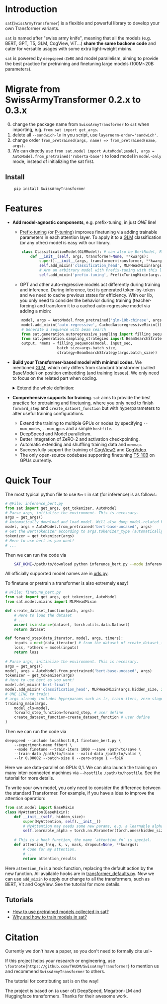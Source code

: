 # Introduction
`sat`(`SwissArmyTransformer`) is a flexible and powerful library to develop your own Transformer variants.

`sat` is named after "swiss army knife", meaning that all the models (e.g. BERT, GPT, T5, GLM, CogView, ViT...) **share the same backone code** and cater for versatile usages with some extra light-weight mixins. 

`sat` is powered by `deepspeed-ZeRO` and model parallelism, aiming to provide the best practice for pretraining and finetuning large models (100M\~20B parameters). 

# Migrate from SwissArmyTransformer 0.2.x to 0.3.x
0. change the package name from `SwissArmyTransformer` to `sat` when importing, e.g. `from sat import get_args`.
1. delete all `--sandwich-ln` in you script, use `layernorm-order='sandwich'`.
2. change order `from_pretrained(args, name) => from_pretrained(name, args)`.
4. We can directly use `from sat.model import AutoModel;model, args = AutoModel.from_pretrained('roberta-base')` to load model in `model-only` mode, instead of initializing the sat first. 

## Install
```
    pip install SwissArmyTransformer
```
# Features

* **Add model-agnostic components**, e.g. prefix-tuning, in just *ONE* line! 

    - [Prefix-tuning](https://arxiv.org/pdf/2101.00190) (or [P-tuning](https://arxiv.org/abs/2103.10385)) improves finetuning via adding trainable parameters in each attention layer. To apply it to a [GLM](https://arxiv.org/pdf/2103.10360.pdf) classification (or any other) model is easy with our library.

    ```python
        class ClassificationModel(GLMModel): # can also be BertModel, RobertaModel, etc. 
            def __init__(self, args, transformer=None, **kwargs):
                super().__init__(args, transformer=transformer, **kwargs)
                self.add_mixin('classification_head', MLPHeadMixin(args.hidden_size, 2048, 1))
                # Arm an arbitrary model with Prefix-tuning with this line!
                self.add_mixin('prefix-tuning', PrefixTuningMixin(args.num_layers, args.hidden_size // args.num_attention_heads, args.num_attention_heads, args.prefix_len))
    ```

    - GPT and other auto-regressive models act differently during training and inference. During inference, text is generated token-by-token and we need to cache previous states for efficiency. With our lib, you only need to consider the behavior during training (teacher-forcing) and transform it to a cached auto-regressive model via adding a mixin:

    ```python
        model, args = AutoModel.from_pretrained('glm-10b-chinese', args)
        model.add_mixin('auto-regressive', CachedAutoregressiveMixin())
        # Generate a sequence with beam search
        from sat.generation.autoregressive_sampling import filling_sequence
        from sat.generation.sampling_strategies import BeamSearchStrategy
        output, *mems = filling_sequence(model, input_seq,
                        batch_size=args.batch_size,
                        strategy=BeamSearchStrategy(args.batch_size))
    ```     


* **Build your Transformer-based model with minimal codes**. We mentioned [GLM](https://arxiv.org/pdf/2103.10360.pdf), which only differs from standard transformer (called BaseModel) on position embedding (and training losses). We only need to focus on the related part when coding.

    <details><summary>Extend the whole definition: </summary><p>

    ```python
    class BlockPositionEmbeddingMixin(BaseMixin):
        # Here define parameters for the mixin
        def __init__(self, max_sequence_length, hidden_size, init_method_std=0.02):
            super(BlockPositionEmbeddingMixin, self).__init__()
            self.max_sequence_length = max_sequence_length
            self.hidden_size = hidden_size
            self.block_position_embeddings = torch.nn.Embedding(max_sequence_length, hidden_size)
            torch.nn.init.normal_(self.block_position_embeddings.weight, mean=0.0, std=init_method_std)
        
        # Here define the method for the mixin
        def position_embedding_forward(self, position_ids, **kwargs):
            position_ids, block_position_ids = position_ids[:, 0], position_ids[:, 1]
            position_embeddings = self.transformer.position_embeddings(position_ids)
            block_position_embeddings = self.block_position_embeddings(block_position_ids)
            return position_embeddings + block_position_embeddings

    class GLMModel(BaseModel):
        def __init__(self, args, transformer=None, parallel_output=True):
            super().__init__(args, transformer=transformer, parallel_output=parallel_output)
            self.add_mixin('block_position_embedding', 
                BlockPositionEmbeddingMixin(args.max_sequence_length, args.hidden_size)
            ) # Add the mixin for GLM
    ```

*  **Comprehensive supports for training**. `sat` aims to provide the best practice for pretraining and finetuning, where you only need to finish `forward_step` and `create_dataset_function` but with hyperparameters to alter useful training configurations.
    - Extend the training to multiple GPUs or nodes by specifying `--num_nodes`, `--num_gpus` and a simple `hostfile`. 
    - DeepSpeed and Model parallelism.
    - Better integration of ZeRO-2 and activation checkpointing.
    - Automatic extending and shuffling training data and `memmap`. 
    - Successfully support the training of [CogView2](http://github.com/THUDM/CogView2) and [CogVideo](https://github.com/THUDM/cogvideo).
    - The only open-source codebase supporting finetuning [T5-10B](https://arxiv.org/abs/1910.10683) on GPUs currently.

</p></details>


# Quick Tour

The most typical python file to use `Bert` in sat (for inference) is as follows:
```python
# @File: inference_bert.py
from sat import get_args, get_tokenizer, AutoModel
# Parse args, initialize the environment. This is necessary.
args = get_args() 
# Automatically download and load model. Will also dump model-related hyperparameters to args.
model, args = AutoModel.from_pretrained('bert-base-uncased', args) 
# Get the BertTokenizer according to args.tokenizer_type (automatically set).
tokenizer = get_tokenizer(args) 
# Here to use bert as you want!
# ...
```
Then we can run the code via
```bash
    SAT_HOME=/path/to/download python inference_bert.py --mode inference
```
All officially supported model names are in [urls.py](sat/resources/urls.py).

To finetune or pretrain a transformer is also extremely easy!
```python
# @File: finetune_bert.py
from sat import get_args, get_tokenizer, AutoModel
from sat.model.mixins import MLPHeadMixin

def create_dataset_function(path, args):
    # Here to load the dataset
    # ...
    assert isinstance(dataset, torch.utils.data.Dataset)
    return dataset

def forward_step(data_iterator, model, args, timers):
    inputs = next(data_iterator) # from the dataset of create_dataset_function.
    loss, *others = model(inputs)
    return loss
    
# Parse args, initialize the environment. This is necessary.
args = get_args() 
model, args = AutoModel.from_pretrained('bert-base-uncased', args) 
tokenizer = get_tokenizer(args) 
# Here to use bert as you want!
model.del_mixin('bert-final')
model.add_mixin('classification_head', MLPHeadMixin(args.hidden_size, 2048, 1))
# ONE LINE to train! 
# args already includes hyperparams such as lr, train-iters, zero-stage ...
training_main(args, 
    model_cls=model, 
    forward_step_function=forward_step, # user define
    create_dataset_function=create_dataset_function # user define
)
```
Then we can run the code via
```shell
deepspeed --include localhost:0,1 finetune_bert.py \
    --experiment-name ftbert \
    --mode finetune --train-iters 1000 --save /path/to/save \
    --train-data /path/to/train --valid-data /path/to/valid \
    --lr 0.00002 --batch-size 8 --zero-stage 1 --fp16
```
Here we use data-parallel on GPUs 0,1. We can also launch the training on many inter-connected machines via `--hostfile /path/to/hostfile`. See the tutorial for more details.

To write your own model, you only need to consider the difference between the standard Transformer. For example, if you have a idea to improve the attention operation:
```python
from sat.model import BaseMixin
class MyAttention(BaseMixin):
    def __init__(self, hidden_size):
        super(MyAttention, self).__init__()
        # MyAttention may needs some new params, e.g. a learnable alpha.
        self.learnable_alpha = torch.nn.Parameter(torch.ones(hidden_size))
    
    # This is a hook function, the name `attention_fn` is special.
    def attention_fn(q, k, v, mask, dropout=None, **kwargs):
        # Code for my attention.
        # ...
        return attention_results
```
Here `attention_fn` is a hook function, replacing the default action by the new function. All available hooks are in [transformer_defaults.py](/sat/transformer_defaults.py). 
Now we can use `add_mixin` to apply our change to all the transformers, such as BERT, Vit and CogView. See the tutorial for more details. 

## Tutorials 
* [How to use pretrained models collected in sat?](tutorials/model_usage)
* [Why and how to train models in sat?](tutorials/training)

# Citation
Currently we don't have a paper, so you don't need to formally cite us!~ 

If this project helps your research or engineering, use `\footnote{https://github.com/THUDM/SwissArmyTransformer}` to mention us and recommend `SwissArmyTransformer` to others.

The tutorial for contributing sat is on the way!

The project is based on (a user of) DeepSpeed, Megatron-LM and Huggingface transformers. Thanks for their awesome work.

